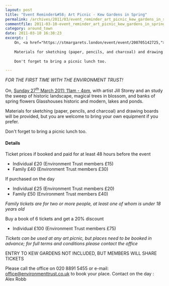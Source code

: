 ```yaml
---
layout: post
title: "Event Reminder&#58; Art Picnic - Kew Gardens in Spring"
permalink: /archives/2011/03/event_reminder_art_picnic_kew_gardens_in_spring.html
commentfile: 2011-03-10-event_reminder_art_picnic_kew_gardens_in_spring
category: around_town
date: 2011-03-10 16:38:23
excerpt: |
    On, <a href="https://stmargarets.london/event/event/200705142725,">Sunday 27<sup>th</sup> March 2011: 11am - 4pm</a> with artist Jill Storey and an study the sweep of historic landscape, magical trees in blossom, and banks of spring flowers Glasshouses historic and modern, lakes and ponds.
    
    Materials for sketching (paper, pencils, and charcoal) and drawing boards will be provided, but you are welcome to bring your own equipment if you prefer.
    
    Don't forget to bring a picnic lunch too.

---
```


*FOR THE FIRST TIME WITH THE ENVIRONMENT TRUST!*

On, [Sunday 27<sup>th</sup> March 2011: 11am - 4pm](/event/event/200705142725), with artist Jill Storey and an study the sweep of historic landscape, magical trees in blossom, and banks of spring flowers Glasshouses historic and modern, lakes and ponds.

Materials for sketching (paper, pencils, and charcoal) and drawing boards will be provided, but you are welcome to bring your own equipment if you prefer.

Don't forget to bring a picnic lunch too.

#### Details

Ticket prices if booked and paid for at least 48 hours before the event

-   Individual £20 (Environment Trust members £15)
-   Family £40 (Environment Trust members £30)

If purchased on the day

-   Individual £25 (Environment Trust members £20)
-   Family £50 (Environment Trust members £40)

<em>Family tickets are for two or more people, at least one of whom is under 18 years old</em>

Buy a book of 6 tickets and get a 20% discount

-   Individual £100 (Environment Trust members £75)

<em>Tickets can be used at any art picnic, but places need to be booked in advance;
for full terms and conditions please contact the office</em>

ENTRY TO KEW GARDENS NOT INCLUDED, BUT MEMBERS WILL SHARE TICKETS

Please call the office on 020 8891 5455 or e-mail: <office@environmenttrust.co.uk> to book your place. Contact on the day : Alex Robb
